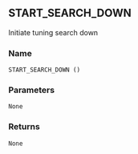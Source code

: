 ## START\_SEARCH\_DOWN

Initiate tuning search down


### Name

`START_SEARCH_DOWN ()`


### Parameters

`None`


### Returns

`None`


